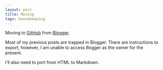 ```yaml
---
layout: post
title: Moving
tags: housekeeping
---
```

Moving to [GitHub](https://binkley.github.io) from
[Blogger](https://binkley.blogspot.com).

Most of my previous posts are trapped in Blogger.  There are instructions to
export, however, I am unable to access Bogger as the owner for the present.

I'll also need to port from HTML to Markdown.
